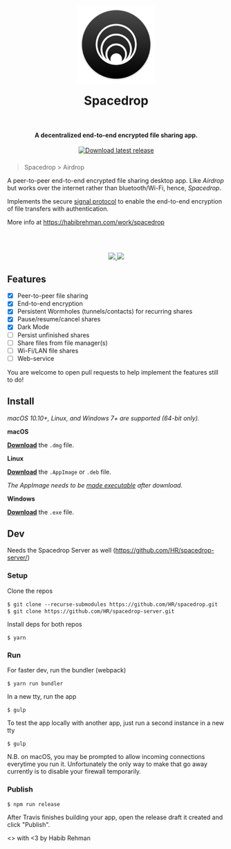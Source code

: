 <h1 align="center">
  <br>
  <a href="https://github.com/HR/spacedrop"><img src="./build/icon.png" alt="Spacedrop" width="180" style= "margin-bottom: 1rem"></a>
  <br>
  Spacedrop
  <br>
  <br>
</h1>

<h4 align="center">A decentralized end-to-end encrypted file sharing app.</h4>
<p align="center">
    <a href="https://github.com/HR/spacedrop/releases/latest">
        <img src="https://img.shields.io/badge/Download-black.svg?style=flat&color=2c2c2c"
            alt="Download latest release" style= "margin-bottom: 0.5rem" height="25px">
    </a>
</p>

> Spacedrop > Airdrop

A peer-to-peer end-to-end encrypted file sharing desktop app. Like _Airdrop_
but works over the internet rather than bluetooth/Wi-Fi, hence, _Spacedrop_.


Implements the secure [signal
protocol](https://signal.org/docs/specifications/doubleratchet/) to enable the
end-to-end encryption of file transfers with authentication.


More info at https://habibrehman.com/work/spacedrop



<br/>
<br/>
<p align="center" float="left">
  <a href="https://github.com/HR/spacedrop/releases/latest">
    <img width="425" src="https://user-images.githubusercontent.com/4217124/110834070-02952980-8295-11eb-88ce-97119e78d7c4.png">
    <img width="425" src="https://user-images.githubusercontent.com/4217124/110833967-e98c7880-8294-11eb-97d2-4f565faea19d.png">
  </a>
</p>

## Features
- [x] Peer-to-peer file sharing
- [x] End-to-end encryption
- [x] Persistent Wormholes (tunnels/contacts) for recurring shares
- [x] Pause/resume/cancel shares
- [x] Dark Mode
- [ ] Persist unfinished shares
- [ ] Share files from file manager(s)
- [ ] Wi-Fi/LAN file shares
- [ ] Web-service

You are welcome to open pull requests to help implement the features still to
do!

## Install

_macOS 10.10+, Linux, and Windows 7+ are supported (64-bit only)._

**macOS**

[**Download**](https://github.com/hr/spacedrop/releases/latest) the `.dmg` file.

**Linux**

[**Download**](https://github.com/hr/spacedrop/releases/latest) the `.AppImage` or `.deb` file.

_The AppImage needs to be [made executable](http://discourse.appimage.org/t/how-to-make-an-appimage-executable/80) after download._

**Windows**

[**Download**](https://github.com/hr/spacedrop/releases/latest) the `.exe` file.


## Dev

Needs the Spacedrop Server as well (https://github.com/HR/spacedrop-server/)

### Setup

Clone the repos

```
$ git clone --recurse-submodules https://github.com/HR/spacedrop.git
$ git clone https://github.com/HR/spacedrop-server.git
```

Install deps for both repos

```
$ yarn
```

### Run

For faster dev, run the bundler (webpack)

```
$ yarn run bundler
```

In a new tty, run the app

```
$ gulp
```

To test the app locally with another app, just run a second instance in a new
tty

```
$ gulp
```

N.B. on macOS, you may be prompted to allow incoming connections everytime you
run it. Unfortunately the only way to make that go away currently is to disable
your firewall temporarily.

### Publish

```
$ npm run release
```

After Travis finishes building your app, open the release draft it created and
click "Publish".


<> with <3 by Habib Rehman
